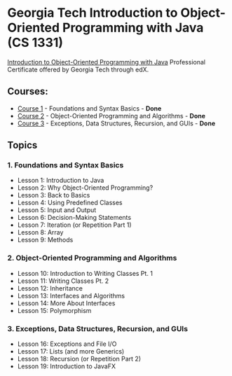 # Georgia Tech Introduction to Object-Oriented Programming with Java (CS 1331)

[Introduction to Object-Oriented Programming with Java](https://www.edx.org/professional-certificate/gtx-introduction-to-object-oriented-programming-with-java) Professional Certificate offered by Georgia Tech through edX.


## Courses:
* [Course 1](https://www.edx.org/learn/computer-programming/the-georgia-institute-of-technology-introduction-to-java-programming-i-foundations-and-syntax-basics) - Foundations and Syntax Basics - **Done**
* [Course 2](https://www.edx.org/learn/computer-programming/the-georgia-institute-of-technology-introduction-to-java-programming-ii-object-oriented-programming) - Object-Oriented Programming and Algorithms - **Done**
* [Course 3](https://www.edx.org/learn/computer-programming/the-georgia-institute-of-technology-introduction-to-java-programming-iii-interfaces-polymorphism-and-complexity) - Exceptions, Data Structures, Recursion, and GUIs - **Done**



## Topics

### 1. Foundations and Syntax Basics
- Lesson 1: Introduction to Java
- Lesson 2: Why Object-Oriented Programming?
- Lesson 3: Back to Basics
- Lesson 4: Using Predefined Classes
- Lesson 5: Input and Output
- Lesson 6: Decision-Making Statements
- Lesson 7: Iteration (or Repetition Part 1)
- Lesson 8: Array
- Lesson 9: Methods

### 2. Object-Oriented Programming and Algorithms

- Lesson 10: Introduction to Writing Classes Pt. 1
- Lesson 11: Writing Classes Pt. 2
- Lesson 12: Inheritance
- Lesson 13: Interfaces and Algorithms
- Lesson 14: More About Interfaces
- Lesson 15: Polymorphism

### 3. Exceptions, Data Structures, Recursion, and GUIs

- Lesson 16: Exceptions and File I/O
- Lesson 17: Lists (and more Generics)
- Lesson 18: Recursion (or Repetition Part 2)
- Lesson 19: Introduction to JavaFX

